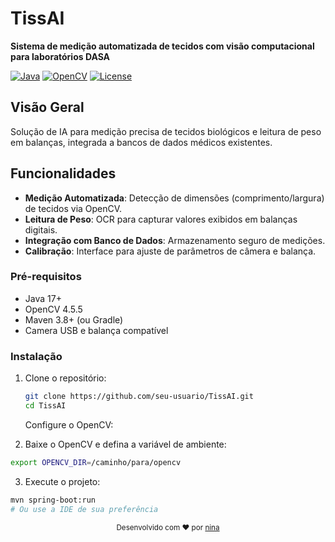 # TissAI

**Sistema de medição automatizada de tecidos com visão computacional para laboratórios DASA**

[![Java](https://img.shields.io/badge/Java-17%2B-blue)](https://openjdk.org/)
[![OpenCV](https://img.shields.io/badge/OpenCV-4.5.5-green)](https://opencv.org/)
[![License](https://img.shields.io/badge/License-MIT-purple)](LICENSE)

##  Visão Geral
Solução de IA para medição precisa de tecidos biológicos e leitura de peso em balanças, integrada a bancos de dados médicos existentes.

##  Funcionalidades
- **Medição Automatizada**: Detecção de dimensões (comprimento/largura) de tecidos via OpenCV.
- **Leitura de Peso**: OCR para capturar valores exibidos em balanças digitais.
- **Integração com Banco de Dados**: Armazenamento seguro de medições.
- **Calibração**: Interface para ajuste de parâmetros de câmera e balança.


### Pré-requisitos
- Java 17+
- OpenCV 4.5.5
- Maven 3.8+ (ou Gradle)
- Camera USB e balança compatível

### Instalação
1. Clone o repositório:
   ```bash
   git clone https://github.com/seu-usuario/TissAI.git
   cd TissAI
    ```
   Configure o OpenCV:

2. Baixe o OpenCV e defina a variável de ambiente:

  ```bash
export OPENCV_DIR=/caminho/para/opencv
  ```

3. Execute o projeto:
  ```bash
mvn spring-boot:run
# Ou use a IDE de sua preferência
  ```



<div align="center"> <sub>Desenvolvido com ❤️ por <a href="https://github.com/NicoleJelinski">nina</a></sub> </div>
   
